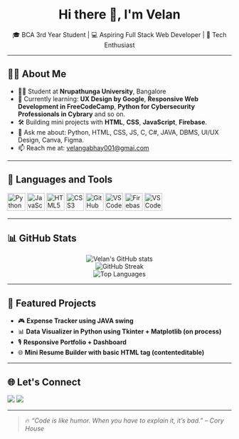 <h1 align="center">Hi there 👋, I'm Velan</h1>

<p align="center">
  🎓 BCA 3rd Year Student | 💻 Aspiring Full Stack Web Developer | 🚀 Tech Enthusiast
</p>

---

## 🧑‍💻 About Me

- 👨‍🎓 Student at **Nrupathunga University**, Bangalore  
- 🌱 Currently learning: **UX Design by Google**, **Responsive Web Development in FreeCodeCamp**, **Python for Cybersecurity Professionals in Cybrary** and so on.
- 🛠️ Building mini projects with **HTML**, **CSS**, **JavaScript**, **Firebase**. 
- 💬 Ask me about: Python, HTML, CSS, JS, C, C#, JAVA, DBMS, UI/UX Design, Canva, Figma.
- 📫 Reach me at: [velangabhay001@gmai.com ](mailto:velangabhay001@gmai.com)

---

## 🚀 Languages and Tools

<p align="left">
  <img src="https://cdn.jsdelivr.net/gh/devicons/devicon/icons/python/python-original.svg" width="40" height="40" alt="Python"/>
  <img src="https://cdn.jsdelivr.net/gh/devicons/devicon/icons/javascript/javascript-original.svg" width="40" height="40" alt="JavaScript"/>
  <img src="https://cdn.jsdelivr.net/gh/devicons/devicon/icons/html5/html5-original.svg" width="40" height="40" alt="HTML5"/>
  <img src="https://cdn.jsdelivr.net/gh/devicons/devicon/icons/css3/css3-original.svg" width="40" height="40" alt="CSS3"/>
  <img src="https://github.githubassets.com/assets/GitHub-Mark-ea2971cee799.png" width="40" height="40" alt="GitHub"/>
  <img src="https://cdn.jsdelivr.net/gh/devicons/devicon/icons/vscode/vscode-original.svg" width="40" height="40" alt="VS Code"/>
  <img src="https://cdn.jsdelivr.net/gh/devicons/devicon/icons/firebase/firebase-original.svg" width="40" height="40" alt="Firebase"/>
  <img src="https://cdn.jsdelivr.net/gh/devicons/devicon/icons/netlify/netlify-original.svg" width="40" height="40" alt="VS Code"/>
</p>

---

## 📊 GitHub Stats

<p align="center">
  <img src="https://github-readme-stats.vercel.app/api?username=Velang2003&show_icons=true&theme=tokyonight" alt="Velan's GitHub stats"/>
  <br/>
  <img src="https://github-readme-streak-stats.herokuapp.com?user=Velang2003&theme=tokyonight" alt="GitHub Streak"/>
  <br/>
  <img src="https://github-readme-stats.vercel.app/api/top-langs/?username=Velang2003&layout=compact&theme=tokyonight" alt="Top Languages"/>
</p>

---

## 📌 Featured Projects

- 🎮 **Expense Tracker using JAVA swing**
- 📊 **Data Visualizer in Python using Tkinter + Matplotlib (on process)**
- 🎙️ **Responsive Portfolio + Dashboard**
- 🌐 **Mini Resume Builder with basic HTML tag (contenteditable)**

---

## 🌐 Let's Connect

<p align="left">
  <a href="https://www.linkedin.com/in/velan-2003-g/" target="_blank"><img src="https://content.linkedin.com/content/dam/me/business/en-us/amp/xbu/linkedin-revised-brand-guidelines/linkedin-logo/fg/brandg-linkedinlogo-hero-logo-dsk-v01.png.original.png"/></a>
  <a href="mailto:velangabhay001.com"><img src="https://img.shields.io/badge/Gmail-D14836?style=for-the-badge&logo=gmail&logoColor=white"/></a>
</p>

---

> 🔥 _“Code is like humor. When you have to explain it, it’s bad.” – Cory House_
